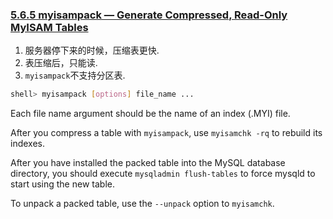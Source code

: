 ### [5.6.5 myisampack — Generate Compressed, Read-Only MyISAM Tables](http://dev.mysql.com/doc/refman/5.7/en/myisampack.html)

1. 服务器停下来的时候，压缩表更快.
1. 表压缩后，只能读.
1. `myisampack`不支持分区表.

~~~bash
shell> myisampack [options] file_name ...
~~~

Each file name argument should be the name of an index (.MYI) file.

After you compress a table with `myisampack`, use `myisamchk -rq` to rebuild its indexes.

After you have installed the packed table into the MySQL database directory, you should execute `mysqladmin flush-tables` to force mysqld to start using the new table.

To unpack a packed table, use the `--unpack` option to `myisamchk`.